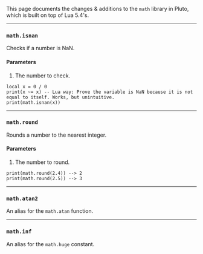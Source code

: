 This page documents the changes & additions to the `math` library in Pluto, which is built on top of Lua 5.4's.

---
### `math.isnan`
Checks if a number is NaN.
#### Parameters
1. The number to check.
```pluto
local x = 0 / 0
print(x ~= x) -- Lua way: Prove the variable is NaN because it is not equal to itself. Works, but unintuitive.
print(math.isnan(x))
```
---
### `math.round`
Rounds a number to the nearest integer.
#### Parameters
1. The number to round.
```pluto
print(math.round(2.4)) --> 2
print(math.round(2.5)) --> 3
```
---
### `math.atan2`
An alias for the `math.atan` function.

---
### `math.inf`
An alias for the `math.huge` constant.
